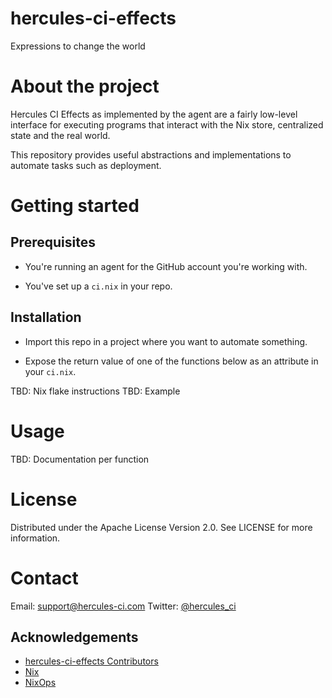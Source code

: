 # hercules-ci-effects
Expressions to change the world

# About the project

Hercules CI Effects as implemented by the agent are a fairly low-level interface
for executing programs that interact with the Nix store, centralized state and
the real world.

This repository provides useful abstractions and implementations to automate
tasks such as deployment.

# Getting started

## Prerequisites

 - You're running an agent for the GitHub account you're working with.

 - You've set up a `ci.nix` in your repo.

## Installation

- Import this repo in a project where you want to automate something.

- Expose the return value of one of the functions below as an attribute in your `ci.nix`.

TBD: Nix flake instructions
TBD: Example

# Usage

TBD: Documentation per function

# License

Distributed under the  Apache License Version 2.0. See LICENSE for more information.

# Contact

Email: support@hercules-ci.com
Twitter: [@hercules_ci](https://twitter.com/hercules_ci)

## Acknowledgements

 * [hercules-ci-effects Contributors](https://github.com/hercules-ci/hercules-ci-effects/graphs/contributors)
 * [Nix](https://nixos.org/nix)
 * [NixOps](https://nixos.org/nixops)

